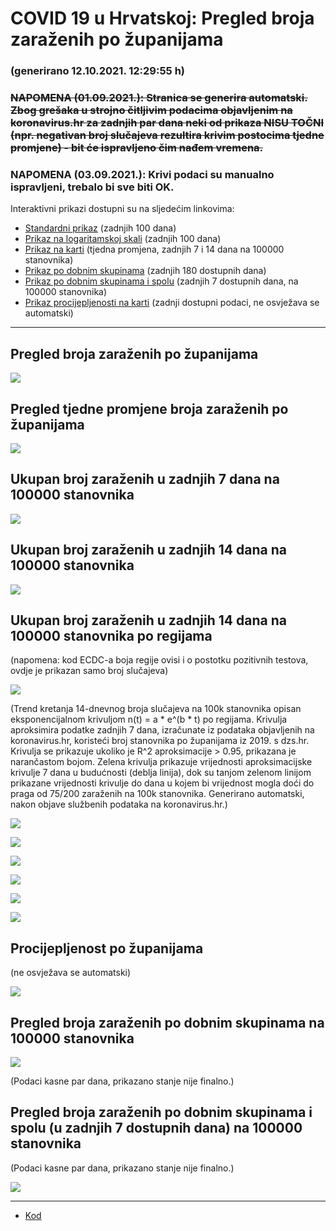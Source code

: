 # COVID 19 u Hrvatskoj: Pregled broja zaraženih po županijama

### (generirano 12.10.2021. 12:29:55 h)

### ~~NAPOMENA (01.09.2021.): Stranica se generira automatski. Zbog grešaka u strojno čitljivim podacima objavljenim na koronavirus.hr za zadnjih par dana neki od prikaza NISU TOČNI (npr. negativan broj slučajeva rezultira krivim postocima tjedne promjene) - bit će ispravljeno čim nađem vremena.~~

### NAPOMENA (03.09.2021.): Krivi podaci su manualno ispravljeni, trebalo bi sve biti OK.

Interaktivni prikazi dostupni su na sljedećim linkovima:

- [Standardni prikaz](html/index.html) (zadnjih 100 dana)
- [Prikaz na logaritamskoj skali](html/index_log.html) (zadnjih 100 dana)
- [Prikaz na karti](html/index_map.html) (tjedna promjena, zadnjih 7 i 14 dana na 100000 stanovnika)
- [Prikaz po dobnim skupinama](html/index_per_age.html) (zadnjih 180 dostupnih dana)
- [Prikaz po dobnim skupinama i spolu](html/index_pyramid.html) (zadnjih 7 dostupnih dana, na 100000 stanovnika)
- [Prikaz procijepljenosti na karti](html/index_vaccination.html) (zadnji dostupni podaci, ne osvježava se automatski)

-----

## Pregled broja zaraženih po županijama

![](img/2021_10_11_line_plots.png)

## Pregled tjedne promjene broja zaraženih po županijama

![](img/2021_10_11_map.png)

## Ukupan broj zaraženih u zadnjih 7 dana na 100000 stanovnika

![](img/2021_10_11_map_7_day_per_100k.png)

## Ukupan broj zaraženih u zadnjih 14 dana na 100000 stanovnika

![](img/2021_10_11_map_14_day_per_100k.png)

## Ukupan broj zaraženih u zadnjih 14 dana na 100000 stanovnika po regijama

(napomena: kod ECDC-a boja regije ovisi i o postotku pozitivnih testova, ovdje je prikazan samo broj slučajeva)

![](img/2021_10_11_map_14_day_per_100k_region.png)

(Trend kretanja 14-dnevnog broja slučajeva na 100k stanovnika opisan eksponencijalnom krivuljom n(t) = a * e^(b * t) po regijama. Krivulja aproksimira podatke zadnjih 7 dana, izračunate iz podataka objavljenih na koronavirus.hr, koristeći broj stanovnika po županijama iz 2019. s dzs.hr. Krivulja se prikazuje ukoliko je R^2 aproksimacije > 0.95, prikazana je narančastom bojom. Zelena krivulja prikazuje vrijednosti aproksimacijske krivulje 7 dana u budućnosti (deblja linija), dok su tanjom zelenom linijom prikazane vrijednosti krivulje do dana u kojem bi vrijednost mogla doći do praga od 75/200 zaraženih na 100k stanovnika. Generirano automatski, nakon objave službenih podataka na koronavirus.hr.)

![](img/2021_10_11_current_Jadranska_Hrvatska.png)

![](img/2021_10_11_current_Panonska_Hrvatska.png)

![](img/2021_10_11_current_Grad_Zagreb.png)

![](img/2021_10_11_current_Sjeverna_Hrvatska.png)

![](img/2021_10_11_current_Republika_Hrvatska.png)

![](img/2021_10_11_cases_hospitalisations_deaths_Republika_Hrvatska.png)

## Procijepljenost po županijama

(ne osvježava se automatski)

![](img/2021_10_11_vaccination.png)

## Pregled broja zaraženih po dobnim skupinama na 100000 stanovnika

![](img/2021_10_11_per_age_group.png)

(Podaci kasne par dana, prikazano stanje nije finalno.)

## Pregled broja zaraženih po dobnim skupinama i spolu (u zadnjih 7 dostupnih dana) na 100000 stanovnika

(Podaci kasne par dana, prikazano stanje nije finalno.)

![](img/2021_10_11_pyramid.png)

-----

- [Kod](https://github.com/ppalasek/covid_plots_croatia)

